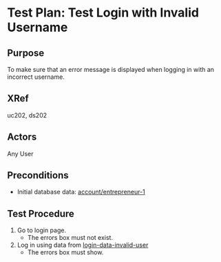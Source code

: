 Test Plan: Test Login with Invalid Username
===========================================

## Purpose

To make sure that an error message is displayed when logging in with an
incorrect username.


## XRef

uc202, ds202


## Actors

Any User


## Preconditions

* Initial database data: [account/entrepreneur-1](../../../casper/fixtures/account/entrepreneur-1.yml)


## Test Procedure

1. Go to login page.
    * The errors box must not exist.
2. Log in using data from [login-data-invalid-user](../../../casper/testdata/login-data-invalid-user.yml)
    * The errors box must show.


